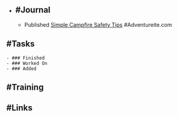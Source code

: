 - ## #Journal
	- Published [Simple Campfire Safety Tips](https://adventureite.com/camping/simple-campfire-safety-tips/) #Adventureite.com
## #Tasks
	- ### Finished
	- ### Worked On
	- ### Added
## #Training
## #Links